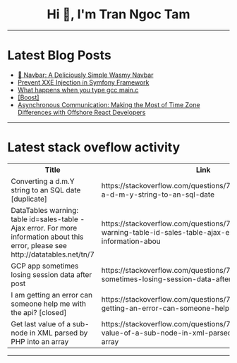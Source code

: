 <h1 align="center">Hi 👋, I'm Tran Ngoc Tam</h1>

---

# Latest Blog Posts 
<!-- BLOG-POST-LIST:START -->
- [🍔 Navbar: A Deliciously Simple Wasmy Navbar](https://dev.to/wiseai/navbar-a-deliciously-simple-wasmy-navbar-component-5gmk)
- [Prevent XXE Injection in Symfony Framework](https://dev.to/pentest_testing_corp/prevent-xxe-injection-in-symfony-framework-415g)
- [What happens when you type gcc main.c](https://dev.to/aboahmd/what-happens-when-you-type-gcc-mainc-h17)
- [[Boost]](https://dev.to/mahdijazini/-2686)
- [Asynchronous Communication: Making the Most of Time Zone Differences with Offshore React Developers](https://dev.to/shahidmansuri1/asynchronous-communication-making-the-most-of-time-zone-differences-with-offshore-react-developers-np6)
<!-- BLOG-POST-LIST:END -->

---

# Latest stack oveflow activity
<table>
  <tr><th>Title</th><th>Link</th></tr>
  <!-- STACKOVERFLOW:START --><tr><td>Converting a d.m.Y string to an SQL date [duplicate]</td><td>https://stackoverflow.com/questions/79601539/converting-a-d-m-y-string-to-an-sql-date</td></tr><tr><td>DataTables warning: table id=sales-table - Ajax error. For more information about this error, please see http://datatables.net/tn/7</td><td>https://stackoverflow.com/questions/79601480/datatables-warning-table-id-sales-table-ajax-error-for-more-information-abou</td></tr><tr><td>GCP app sometimes losing session data after post</td><td>https://stackoverflow.com/questions/79601203/gcp-app-sometimes-losing-session-data-after-post</td></tr><tr><td>I am getting an error can someone help me with the api? [closed]</td><td>https://stackoverflow.com/questions/79601170/i-am-getting-an-error-can-someone-help-me-with-the-api</td></tr><tr><td>Get last value of a sub-node in XML parsed by PHP into an array</td><td>https://stackoverflow.com/questions/79601120/get-last-value-of-a-sub-node-in-xml-parsed-by-php-into-an-array</td></tr><!-- STACKOVERFLOW:END -->
</table>

---


